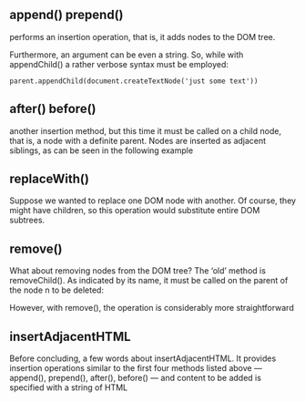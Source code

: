 ## append()   prepend()

performs an insertion operation, that is, it adds nodes to the DOM tree.

Furthermore, an argument can be even a string. So, while with appendChild() a rather verbose syntax must be employed:

```
parent.appendChild(document.createTextNode('just some text'))
```


## after()  before() 

another insertion method, but this time it must be called on a child node, that is, a node with a definite parent. Nodes are inserted as adjacent siblings, as can be seen in the following example

## replaceWith()

Suppose we wanted to replace one DOM node with another. Of course, they might have children, so this operation would substitute entire DOM subtrees.

## remove()

What about removing nodes from the DOM tree? The ‘old’ method is removeChild(). As indicated by its name, it must be called on the parent of the node n to be deleted:

However, with remove(), the operation is considerably more straightforward

## insertAdjacentHTML

Before concluding, a few words about insertAdjacentHTML. It provides insertion operations similar to the first four methods listed above — append(), prepend(), after(), before() — and content to be added is specified with a string of HTML